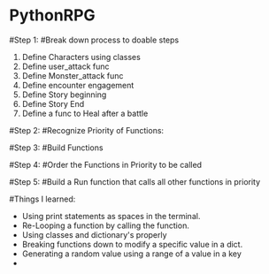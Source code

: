 # PythonRPG
<!-- Learning objective: Use and practice Python fundamentals, with an emphasis on Single Responsibility functions. 

Technologies: Python, Functions, Data Types, Flow Control (Conditionals), Loops, Dictionary/List Data Structures
 
Extra Credit Points: 5

You are Hercules, the greatest of the Greek Heroes! You have been tasked by King Eurystheus to slay the vicious Nemean Lion, defeat the impossible nine-headed Lernaean Hydra, and capture the guard dog of the underworld—Cerberus.

Features:
As a developer, I want to make at least five commits on GitHub with descriptive messages. 

As a user, I want an engaging story to be told using print() statements. 

As a user, I want Hercules (and each enemy), to have health, attack power, and a List of attack names saved in a Dictionary.

As a user, I want the ability to select Hercules’ attack using a menu prompt.

As a user, I want the foe’s attack to be chosen at random.

As a user, I want the results of each attack to be logged in the terminal. 

As a developer, I want to use an Attack() function that will terminate when Hercules or an enemy’s health reaches zero. 

As a developer, I want my RunGame() function to call my other functions in a logical order that will determine game flow.

As a developer, I want all of my functions to have a Single Responsibility. Remember, each function should do just one thing!  -->

#Step 1:
#Break down process to doable steps

 1. Define Characters using classes
 2. Define user_attack func
 3. Define Monster_attack func
 4. Define encounter engagement
 5. Define Story beginning
 6. Define Story End
 7. Define a func to Heal after a battle
 
 
#Step 2:
#Recognize Priority of Functions:

#Step 3:
#Build Functions 
<!-- With Single responsibilties -->
<!--Tells story using print-->

#Step 4:
#Order the Functions in Priority to be called

#Step 5:
#Build a Run function that calls all other functions in priority

#Things I learned:
 - Using print statements as spaces in the terminal.
 - Re-Looping a function by calling the function.
 - Using classes and dictionary's properly 
 - Breaking functions down to modify a specific value in a dict.
 - Generating a random value using a range of a value in a key
 - 